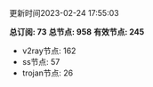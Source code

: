 更新时间2023-02-24 17:55:03

**总订阅: 73**
**总节点: 958**
**有效节点: 245**
- v2ray节点: 162
- ss节点: 57
- trojan节点: 26
